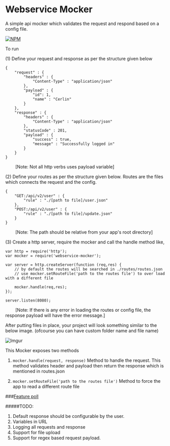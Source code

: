 Webservice Mocker
======

A simple api mocker which validates the request and respond based on a config file.

[![NPM](https://nodei.co/npm/webservice-mocker.png??compact=true)](https://nodei.co/npm/webservice-mocker/)

To run

(1) Define your request and response as per the structure given below

    {
        "request" : {
            "headers" : {
                "Content-Type" : "application/json"
            },
            "payload" : {
                "id": 1,
                "name" : "Cerlin"
            }
        },
        "response" : {
            "headers" : {
                "Content-Type" : "application/json"
            },
            "statusCode" : 201,
            "payload" : {
                "success" : true,
                "message" : "Successfully logged in"
            }
        }
    }

&nbsp;&nbsp;&nbsp;&nbsp;&nbsp;&nbsp;&nbsp;&nbsp;[Note: Not all http verbs uses payload variable]

(2) Define your routes as per the structure given below. Routes are the files which connects the request and the config. 

    {
        "GET:/api/v2/user" : {
            "rule" : "./[path to file]/user.json"
        },
        "POST:/api/v2/user" : {
            "rule" : "./[path to file]/update.json"
        }
    }

&nbsp;&nbsp;&nbsp;&nbsp;&nbsp;&nbsp;&nbsp;&nbsp;[Note: The path should be relative from your app's root directory]

(3) Create a http server, require the mocker and call the handle method like,

    var http = require('http');
    var mocker = require('webservice-mocker');

    var server = http.createServer(function (req,res) {
        // by default the routes will be searched in ./routes/routes.json
        // use mocker.setRouteFile('path to the routes file') to over load with a different file

        mocker.handle(req,res);
    });

    server.listen(8080);

&nbsp;&nbsp;&nbsp;&nbsp;&nbsp;&nbsp;&nbsp;&nbsp;[Note: If there is any error in loading the routes or config file, the response payload will have the error message.]

After putting files in place, your project will look something similar to the below image. (ofcourse you can have custom folder name and file name)

![Imgur](http://i.imgur.com/2zFw3WO.png)

This Mocker exposes two methods

1. `mocker.handle(request, response)`
    Method to handle the request. This method validates header and payload then return the response which is mentioned in routes.json

2. `mocker.setRouteFile('path to the routes file')`
    Method to force the app to read a different route file


###[Feature poll](http://www.easypolls.net/poll.html?p=56e10972e4b07a2c07c17ed1)

#####TODO:

1. Default response should be configurable by the user.
2. Variables in URL
3. Logging all requests and response
4. Support for file upload 
5. Support for regex based request payload.
